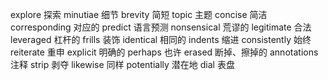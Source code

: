 explore 探索
minutiae 细节
brevity 简短
topic 主题
concise 简洁
corresponding 对应的
predict 语言预测
nonsensical 荒谬的
legitimate 合法
leveraged 杠杆的
frills 装饰
identical 相同的
indents 缩进
consistently 始终
reiterate 重申
explicit 明确的
perhaps 也许
erased 断掉、擦掉的
annotations 注释
strip 剥夺
likewise 同样
potentially 潜在地
dial 表盘
